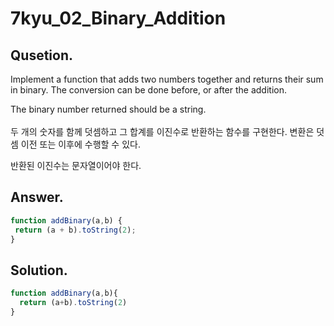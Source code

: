 # 7kyu_02_Binary_Addition

## Qusetion. 
Implement a function that adds two numbers together and returns their sum in binary. The conversion can be done before, or after the addition.

The binary number returned should be a string.
<br /><br />
두 개의 숫자를 함께 덧셈하고 그 합계를 이진수로 반환하는 함수를 구현한다. 변환은 덧셈 이전 또는 이후에 수행할 수 있다.

반환된 이진수는 문자열이어야 한다.
  
## Answer.
```javascript
function addBinary(a,b) {
 return (a + b).toString(2);
}
```

## Solution.
```javascript
function addBinary(a,b){
  return (a+b).toString(2)
}
```

